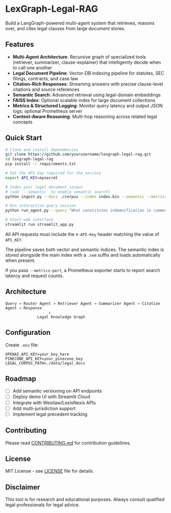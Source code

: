 # LexGraph-Legal-RAG

Build a LangGraph-powered multi-agent system that retrieves, reasons over, and cites legal clauses from large document stores.

## Features

- **Multi-Agent Architecture**: Recursive graph of specialized tools (retriever, summarizer, clause-explainer) that intelligently decide when to call one another
- **Legal Document Pipeline**: Vector-DB indexing pipeline for statutes, SEC filings, contracts, and case law
- **Citation-Rich Responses**: Streaming answers with precise clause-level citations and source references
- **Semantic Search**: Advanced retrieval using legal-domain embeddings
- **FAISS Index**: Optional scalable index for large document collections
- **Metrics & Structured Logging**: Monitor query latency and output JSON logs; optional Prometheus server
- **Context-Aware Reasoning**: Multi-hop reasoning across related legal concepts

## Quick Start

```bash
# Clone and install dependencies
git clone https://github.com/yourusername/lexgraph-legal-rag.git
cd lexgraph-legal-rag
pip install -r requirements.txt

# Set the API key required for the service
export API_KEY=mysecret

# Index your legal document corpus
# (add `--semantic` to enable semantic search)
python ingest.py --docs ./corpus --index index.bin --semantic --metrics-port 8001

# Run interactive query session
python run_agent.py --query "What constitutes indemnification in commercial contracts?" --index index.bin --metrics-port 8002

# Start web interface
streamlit run streamlit_app.py
```

All API requests must include the `X-API-Key` header matching the value of
`API_KEY`.

The pipeline saves both vector and semantic indices. The semantic index
is stored alongside the main index with a `.sem` suffix and loads
automatically when present.

If you pass `--metrics-port`, a Prometheus exporter starts to report search
latency and request counts.

## Architecture

```
Query → Router Agent → Retriever Agent → Summarizer Agent → Citation Agent → Response
                   ↓
              Legal Knowledge Graph
```

## Configuration

Create `.env` file:
```env
OPENAI_API_KEY=your_key_here
PINECONE_API_KEY=your_pinecone_key
LEGAL_CORPUS_PATH=./data/legal_docs
```

## Roadmap

- [ ] Add semantic versioning on API endpoints
- [ ] Deploy demo UI with Streamlit Cloud
- [ ] Integrate with Westlaw/LexisNexis APIs
- [ ] Add multi-jurisdiction support
- [ ] Implement legal precedent tracking

## Contributing

Please read [CONTRIBUTING.md](CONTRIBUTING.md) for contribution guidelines.

## License

MIT License - see [LICENSE](LICENSE) file for details.

## Disclaimer

This tool is for research and educational purposes. Always consult qualified legal professionals for legal advice.
